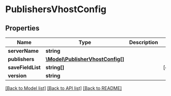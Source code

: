 # PublishersVhostConfig

## Properties
Name | Type | Description | Notes
------------ | ------------- | ------------- | -------------
**serverName** | **string** |  | 
**publishers** | [**\Model\PublisherVhostConfig[]**](PublisherVhostConfig.md) |  | 
**saveFieldList** | **string[]** |  | [optional] 
**version** | **string** |  | 

[[Back to Model list]](../README.md#documentation-for-models) [[Back to API list]](../README.md#documentation-for-api-endpoints) [[Back to README]](../README.md)


